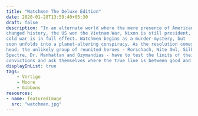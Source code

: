 ```yaml
---
title: "Watchmen The Deluxe Edition"
date: 2020-01-28T13:59:40+05:30
draft: false
description: "In an alternate world where the mere presence of American superheroes
changed history, the US won the Vietnam War, Nixon is still president, and the
cold war is in full effect. Watchmen begins as a murder-mystery, but
soon unfolds into a planet-altering conspiracy. As the resolution comes to a
head, the unlikely group of reunited heroes - Rorschach, Nite Owl, Silk
Spectre, Dr. Manhattan and Ozymandias - have to test the limits of their
convictions and ask themselves where the true line is between good and evil."
displayInList: true
tags:
    - Vertigo
    - Moore
    - Gibbons
resources:
- name: featuredImage
  src: "watchmen.jpg"
---
```

